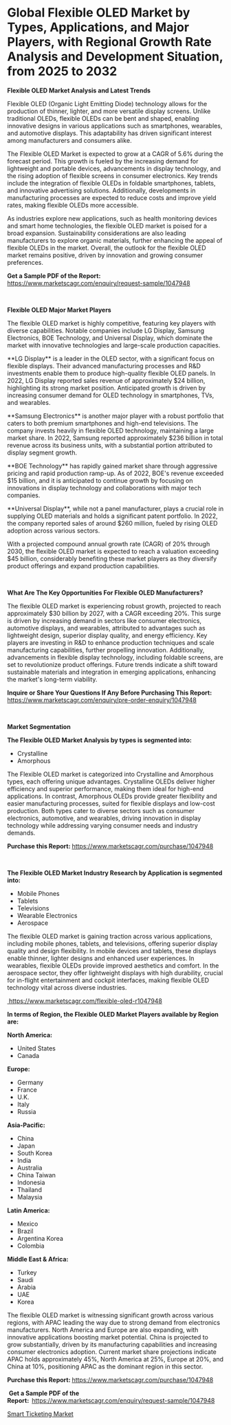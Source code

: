 <p><h1>Global Flexible OLED Market by Types, Applications, and Major Players, with Regional Growth Rate Analysis and Development Situation, from 2025 to 2032</h1></p><p><strong>Flexible OLED Market Analysis and Latest Trends</strong></p>
<p><p>Flexible OLED (Organic Light Emitting Diode) technology allows for the production of thinner, lighter, and more versatile display screens. Unlike traditional OLEDs, flexible OLEDs can be bent and shaped, enabling innovative designs in various applications such as smartphones, wearables, and automotive displays. This adaptability has driven significant interest among manufacturers and consumers alike.</p><p>The Flexible OLED Market is expected to grow at a CAGR of 5.6% during the forecast period. This growth is fueled by the increasing demand for lightweight and portable devices, advancements in display technology, and the rising adoption of flexible screens in consumer electronics. Key trends include the integration of flexible OLEDs in foldable smartphones, tablets, and innovative advertising solutions. Additionally, developments in manufacturing processes are expected to reduce costs and improve yield rates, making flexible OLEDs more accessible.</p><p>As industries explore new applications, such as health monitoring devices and smart home technologies, the flexible OLED market is poised for a broad expansion. Sustainability considerations are also leading manufacturers to explore organic materials, further enhancing the appeal of flexible OLEDs in the market. Overall, the outlook for the flexible OLED market remains positive, driven by innovation and growing consumer preferences.</p></p>
<p><strong>Get a Sample PDF of the Report:&nbsp;</strong> <a href="https://www.marketscagr.com/enquiry/request-sample/1047948?utm_campaign=3292&utm_medium=2&utm_source=Github&utm_content=ia&utm_term=06042025&utm_id=flexible-oled">https://www.marketscagr.com/enquiry/request-sample/1047948</a></p>
<p>&nbsp;</p>
<p><strong>Flexible OLED Major Market Players</strong></p>
<p><p>The flexible OLED market is highly competitive, featuring key players with diverse capabilities. Notable companies include LG Display, Samsung Electronics, BOE Technology, and Universal Display, which dominate the market with innovative technologies and large-scale production capacities.</p><p>**LG Display** is a leader in the OLED sector, with a significant focus on flexible displays. Their advanced manufacturing processes and R&D investments enable them to produce high-quality flexible OLED panels. In 2022, LG Display reported sales revenue of approximately $24 billion, highlighting its strong market position. Anticipated growth is driven by increasing consumer demand for OLED technology in smartphones, TVs, and wearables.</p><p>**Samsung Electronics** is another major player with a robust portfolio that caters to both premium smartphones and high-end televisions. The company invests heavily in flexible OLED technology, maintaining a large market share. In 2022, Samsung reported approximately $236 billion in total revenue across its business units, with a substantial portion attributed to display segment growth.</p><p>**BOE Technology** has rapidly gained market share through aggressive pricing and rapid production ramp-up. As of 2022, BOE's revenue exceeded $15 billion, and it is anticipated to continue growth by focusing on innovations in display technology and collaborations with major tech companies.</p><p>**Universal Display**, while not a panel manufacturer, plays a crucial role in supplying OLED materials and holds a significant patent portfolio. In 2022, the company reported sales of around $260 million, fueled by rising OLED adoption across various sectors.</p><p>With a projected compound annual growth rate (CAGR) of 20% through 2030, the flexible OLED market is expected to reach a valuation exceeding $45 billion, considerably benefiting these market players as they diversify product offerings and expand production capabilities.</p></p>
<p>&nbsp;</p>
<p><strong>What Are The Key Opportunities For Flexible OLED Manufacturers?</strong></p>
<p><p>The flexible OLED market is experiencing robust growth, projected to reach approximately $30 billion by 2027, with a CAGR exceeding 20%. This surge is driven by increasing demand in sectors like consumer electronics, automotive displays, and wearables, attributed to advantages such as lightweight design, superior display quality, and energy efficiency. Key players are investing in R&D to enhance production techniques and scale manufacturing capabilities, further propelling innovation. Additionally, advancements in flexible display technology, including foldable screens, are set to revolutionize product offerings. Future trends indicate a shift toward sustainable materials and integration in emerging applications, enhancing the market's long-term viability.</p></p>
<p><strong>Inquire or Share Your Questions If Any Before Purchasing This Report:</strong> <a href="https://www.marketscagr.com/enquiry/pre-order-enquiry/1047948?utm_campaign=3292&utm_medium=2&utm_source=Github&utm_content=ia&utm_term=06042025&utm_id=flexible-oled">https://www.marketscagr.com/enquiry/pre-order-enquiry/1047948</a></p>
<p>&nbsp;</p>
<p><strong>Market Segmentation</strong></p>
<p><strong>The Flexible OLED Market Analysis by types is segmented into:</strong></p>
<p><ul><li>Crystalline</li><li>Amorphous</li></ul></p>
<p><p>The Flexible OLED market is categorized into Crystalline and Amorphous types, each offering unique advantages. Crystalline OLEDs deliver higher efficiency and superior performance, making them ideal for high-end applications. In contrast, Amorphous OLEDs provide greater flexibility and easier manufacturing processes, suited for flexible displays and low-cost production. Both types cater to diverse sectors such as consumer electronics, automotive, and wearables, driving innovation in display technology while addressing varying consumer needs and industry demands.</p></p>
<p><strong>Purchase this Report:&nbsp;</strong><a href="https://www.marketscagr.com/purchase/1047948?utm_campaign=3292&utm_medium=2&utm_source=Github&utm_content=ia&utm_term=06042025&utm_id=flexible-oled">https://www.marketscagr.com/purchase/1047948</a></p>
<p>&nbsp;</p>
<p><strong>The Flexible OLED Market Industry Research by Application is segmented into:</strong></p>
<p><ul><li>Mobile Phones</li><li>Tablets</li><li>Televisions</li><li>Wearable Electronics</li><li>Aerospace</li></ul></p>
<p><p>The flexible OLED market is gaining traction across various applications, including mobile phones, tablets, and televisions, offering superior display quality and design flexibility. In mobile devices and tablets, these displays enable thinner, lighter designs and enhanced user experiences. In wearables, flexible OLEDs provide improved aesthetics and comfort. In the aerospace sector, they offer lightweight displays with high durability, crucial for in-flight entertainment and cockpit interfaces, making flexible OLED technology vital across diverse industries.</p></p>
<p><a href="https://www.marketscagr.com/flexible-oled-r1047948?utm_campaign=3292&utm_medium=2&utm_source=Github&utm_content=ia&utm_term=06042025&utm_id=flexible-oled">&nbsp;https://www.marketscagr.com/flexible-oled-r1047948</a></p>
<p><strong>In terms of Region, the Flexible OLED Market Players available by Region are:</strong></p>
<p>
    <p> <strong> North America: </strong>
        <ul>
            <li>United States</li>
            <li>Canada</li>
        </ul>
        </p> 
    <p> <strong> Europe: </strong>
        <ul>
            <li>Germany</li>
            <li>France</li>
            <li>U.K.</li>
            <li>Italy</li>
            <li>Russia</li>
        </ul>
        </p> 
    <p> <strong> Asia-Pacific: </strong>
        <ul>
            <li>China</li>
            <li>Japan</li>
            <li>South Korea</li>
            <li>India</li>
            <li>Australia</li>
            <li>China Taiwan</li>
            <li>Indonesia</li>
            <li>Thailand</li>
            <li>Malaysia</li>
        </ul>
        </p> 
    <p> <strong> Latin America: </strong>
        <ul>
            <li>Mexico</li>
            <li>Brazil</li>
            <li>Argentina Korea</li>
            <li>Colombia</li>
        </ul>
        </p> 
    <p> <strong> Middle East & Africa: </strong>
        <ul>
            <li>Turkey</li>
            <li>Saudi</li>
            <li>Arabia</li>
            <li>UAE</li>
            <li>Korea</li>
        </ul>
    </p>
    </p>
<p><p>The flexible OLED market is witnessing significant growth across various regions, with APAC leading the way due to strong demand from electronics manufacturers. North America and Europe are also expanding, with innovative applications boosting market potential. China is projected to grow substantially, driven by its manufacturing capabilities and increasing consumer electronics adoption. Current market share projections indicate APAC holds approximately 45%, North America at 25%, Europe at 20%, and China at 10%, positioning APAC as the dominant region in this sector.</p></p>
<p><strong>Purchase this Report: </strong><a href="https://www.marketscagr.com/purchase/1047948?utm_campaign=3292&utm_medium=2&utm_source=Github&utm_content=ia&utm_term=06042025&utm_id=flexible-oled">https://www.marketscagr.com/purchase/1047948</a></p>
<p>&nbsp;<strong>Get a Sample PDF of the Report:&nbsp;&nbsp;</strong><a href="https://www.marketscagr.com/enquiry/request-sample/1047948?utm_campaign=3292&utm_medium=2&utm_source=Github&utm_content=ia&utm_term=06042025&utm_id=flexible-oled">https://www.marketscagr.com/enquiry/request-sample/1047948</a></p>
<p><strong></strong></p>
<p><p><a href="https://github.com/stickkinkel/Market-Research-Report-List-1/blob/main/smart-ticketing-market.md?utm_campaign=3292&utm_medium=2&utm_source=Github&utm_content=ia&utm_term=06042025&utm_id=flexible-oled">Smart Ticketing Market</a></p></p>